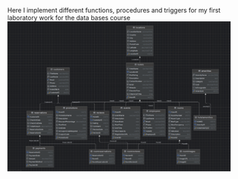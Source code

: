 Here I implement different functions, procedures and triggers for my first laboratory work for the data bases course
![Alt text](/DB/schema1.png)
